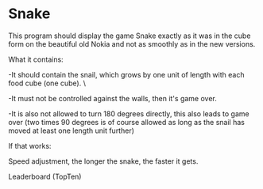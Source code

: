 # Snake
This program should display the game Snake exactly as it was in the cube form on the beautiful old Nokia 
and not as smoothly as in the new versions.



What it contains:

-It should contain the snail, which grows by one unit of length with each food cube (one cube). \\

-It must not be controlled against the walls, then it's game over. 

-It is also not allowed to turn 180 degrees directly, this also leads to game over (two times 90 degrees is of course 
allowed as long as the snail has moved at least one length unit further)



If that works:

Speed adjustment, the longer the snake, the faster it gets.

Leaderboard (TopTen)